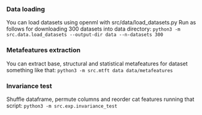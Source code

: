 ### Data loading

You can load datasets using openml with src/data/load_datasets.py
Run as follows for downloading 300 datasets into data directory:
  `python3 -m src.data.load_datasets --output-dir data --n-datasets 300`

### Metafeatures extraction
You can extract base, structural and statistical metafeatures for dataset something like that:
  `python3 -m src.mtft data data/metafeatures`

### Invariance test
Shuffle dataframe, permute columns and reorder cat features running that script:
  `python3 -m src.exp.invariance_test`


